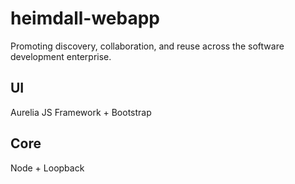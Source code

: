 # heimdall-webapp
Promoting discovery, collaboration, and reuse across the software development enterprise.

## UI
Aurelia JS Framework + Bootstrap

## Core
Node + Loopback
